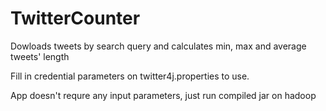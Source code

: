 # TwitterCounter

Dowloads tweets by search query and calculates min, max and average tweets' length

Fill in credential parameters on twitter4j.properties to use.

App doesn't requre any input parameters, just run compiled jar on hadoop 
